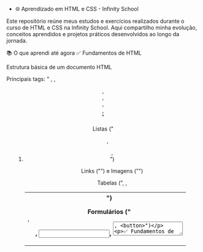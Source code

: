 * 🌐 Aprendizado em HTML e CSS - Infinity School

Este repositório reúne meus estudos e exercícios realizados durante o curso de HTML e CSS na Infinity School.
Aqui compartilho minha evolução, conceitos aprendidos e projetos práticos desenvolvidos ao longo da jornada.

📚 O que aprendi até agora
✅ Fundamentos de HTML

Estrutura básica de um documento HTML

Principais tags: " <head>, <body>, <header>, <footer>, <main>, <section>, <article>"

Listas ("<ul>, <ol>, <li>")

Links ("<a>") e Imagens ("<img>")

Tabelas ("<table>, <tr>, <td>, <th>")

Formulários ("<form>, <input>, <textarea>, <button>")

✅ Fundamentos de CSS

Seletores, classes e IDs

Propriedades de texto, cores e fundos

Box Model: margin, padding e border

Flexbox e Grid Layout

Pseudo-classes e pseudo-elementos

Estilização de formulários e botões

Animações e transições

💻 Projetos desenvolvidos

Estruturação de páginas estáticas com HTML

Páginas estilizadas com Flexbox e Grid

Formulários estilizados e responsivos

Mini projetos para praticar semântica e responsividade

🎯 Objetivo

Meu objetivo é consolidar os fundamentos de HTML e CSS e aplicá-los em projetos maiores, evoluindo para o desenvolvimento web com JavaScript e frameworks modernos.

📌 Sobre a Infinity School

A Infinity School é uma escola de tecnologia que oferece cursos completos em programação, design e outras áreas do mundo digital. Foi através dela que iniciei minha jornada no desenvolvimento web.

✍️ Este repositório é parte da minha trajetória como desenvolvedor.

🔗 Confira aqui: HTMLeCSS_INITY_SCHOOL

